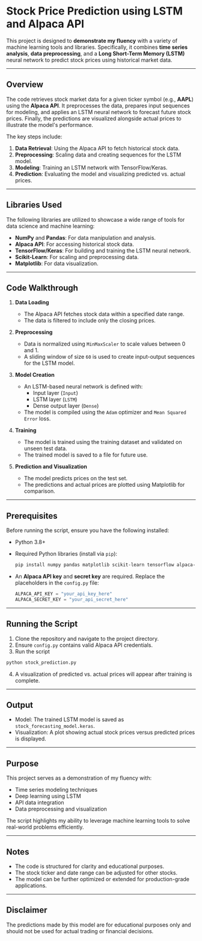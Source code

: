 # Stock Price Prediction using LSTM and Alpaca API

This project is designed to **demonstrate my fluency** with a variety of machine learning tools and libraries. Specifically, it combines **time series analysis**, **data preprocessing**, and a **Long Short-Term Memory (LSTM)** neural network to predict stock prices using historical market data.

---

## Overview

The code retrieves stock market data for a given ticker symbol (e.g., **AAPL**) using the **Alpaca API**. It preprocesses the data, prepares input sequences for modeling, and applies an LSTM neural network to forecast future stock prices. Finally, the predictions are visualized alongside actual prices to illustrate the model's performance.

The key steps include:

1. **Data Retrieval**: Using the Alpaca API to fetch historical stock data.  
2. **Preprocessing**: Scaling data and creating sequences for the LSTM model.  
3. **Modeling**: Training an LSTM network with TensorFlow/Keras.  
4. **Prediction**: Evaluating the model and visualizing predicted vs. actual prices.  

---

## Libraries Used

The following libraries are utilized to showcase a wide range of tools for data science and machine learning:

- **NumPy** and **Pandas**: For data manipulation and analysis.  
- **Alpaca API**: For accessing historical stock data.  
- **TensorFlow/Keras**: For building and training the LSTM neural network.  
- **Scikit-Learn**: For scaling and preprocessing data.  
- **Matplotlib**: For data visualization.  

---

## Code Walkthrough

1. **Data Loading**  
   - The Alpaca API fetches stock data within a specified date range.  
   - The data is filtered to include only the closing prices.

2. **Preprocessing**  
   - Data is normalized using `MinMaxScaler` to scale values between 0 and 1.  
   - A sliding window of size `60` is used to create input-output sequences for the LSTM model.

3. **Model Creation**  
   - An LSTM-based neural network is defined with:  
     - Input layer (`Input`)  
     - LSTM layer (`LSTM`)  
     - Dense output layer (`Dense`)  
   - The model is compiled using the `Adam` optimizer and `Mean Squared Error` loss.

4. **Training**  
   - The model is trained using the training dataset and validated on unseen test data.  
   - The trained model is saved to a file for future use.

5. **Prediction and Visualization**  
   - The model predicts prices on the test set.  
   - The predictions and actual prices are plotted using Matplotlib for comparison.

---

## Prerequisites

Before running the script, ensure you have the following installed:

- Python 3.8+
- Required Python libraries (install via `pip`):
  ```bash
  pip install numpy pandas matplotlib scikit-learn tensorflow alpaca-trade-api

- An **Alpaca API key** and **secret key** are required. Replace the placeholders in the `config.py` file:

  ```python
  ALPACA_API_KEY = "your_api_key_here"
  ALPACA_SECRET_KEY = "your_api_secret_here"
  ```

---

## Running the Script

 1. Clone the repository and navigate to the project directory.
 2. Ensure `config.py` contains valid Alpaca API credentials.
 3. Run the script

  ```bash
  python stock_prediction.py
  ```
 4. A visualization of predicted vs. actual prices will appear after training is complete.

---

## Output

- Model: The trained LSTM model is saved as `stock_forecasting_model.keras`.
- Visualization: A plot showing actual stock prices versus predicted prices is displayed.

---

## Purpose

This project serves as a demonstration of my fluency with:

- Time series modeling techniques
- Deep learning using LSTM
- API data integration
- Data preprocessing and visualization

The script highlights my ability to leverage machine learning tools to solve real-world problems efficiently.

---

## Notes

- The code is structured for clarity and educational purposes.
- The stock ticker and date range can be adjusted for other stocks.
- The model can be further optimized or extended for production-grade applications.

---

## Disclaimer

The predictions made by this model are for educational purposes only and should not be used for actual trading or financial decisions.
